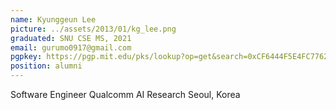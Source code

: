 ```yaml
---
name: Kyunggeun Lee
picture: ../assets/2013/01/kg_lee.png
graduated: SNU CSE MS, 2021
email: gurumo0917@gmail.com
pgpkey: https://pgp.mit.edu/pks/lookup?op=get&search=0xCF6444F5E4FC7762
position: alumni
---
```

Software Engineer
Qualcomm AI Research
Seoul, Korea
